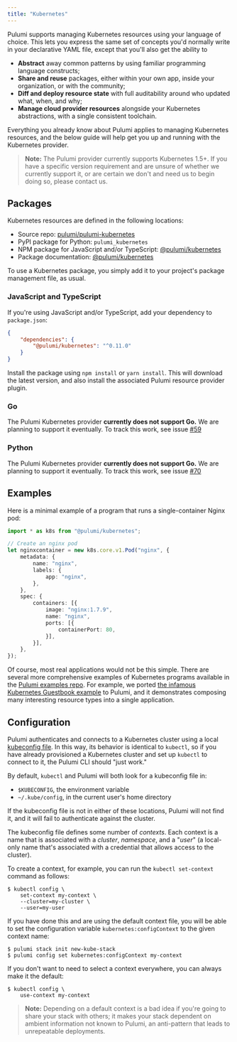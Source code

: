 ```yaml
---
title: "Kubernetes"
---
```


Pulumi supports managing Kubernetes resources using your language of choice.  This lets you express the same set of
concepts you'd normally write in your declarative YAML file, except that you'll also get the ability to

* **Abstract** away common patterns by using familiar programming language constructs;
* **Share and reuse** packages, either within your own app, inside your organization, or with the community;
* **Diff and deploy resource state** with full auditability around who updated what, when, and why;
* **Manage cloud provider resources** alongside your Kubernetes abstractions, with a single consistent toolchain.

Everything you already know about Pulumi applies to managing Kubernetes resources, and the below guide will help get
you up and running with the Kubernetes provider.

> **Note:** The Pulumi provider currently supports Kubernetes 1.5+.  If you have a specific version requirement and are
> unsure of whether we currently support it, or are certain we don't and need us to begin doing so, please contact us.

## Packages

Kubernetes resources are defined in the following locations:

* Source repo: [pulumi/pulumi-kubernetes](https://github.com/pulumi/pulumi-kubernetes)
* PyPI package for Python: `pulumi_kubernetes`
* NPM package for JavaScript and/or TypeScript: [@pulumi/kubernetes](https://www.npmjs.com/package/@pulumi/kubernetes)
* Package documentation: [@pulumi/kubernetes](pkg/nodejs/@pulumi/kubernetes)

To use a Kubernetes package, you simply add it to your project's package management file, as usual.

### JavaScript and TypeScript

If you're using JavaScript and/or TypeScript, add your dependency to `package.json`:

```json
{
    "dependencies": {
        "@pulumi/kubernetes": "^0.11.0"
    }
}
```

Install the package using `npm install` or `yarn install`.  This will download the latest version, and also install
the associated Pulumi resource provider plugin.

### Go

The Pulumi Kubernetes provider **currently does not support Go.** We are planning to support it eventually. To track this work, see issue [#59](https://github.com/pulumi/pulumi-kubernetes/issues/59)


### Python

The Pulumi Kubernetes provider **currently does not support Go.** We are planning to support it eventually. To track this work, see issue [#70](https://github.com/pulumi/pulumi-kubernetes/issues/70)

## Examples

Here is a minimal example of a program that runs a single-container Nginx pod:

```typescript
import * as k8s from "@pulumi/kubernetes";

// Create an nginx pod
let nginxcontainer = new k8s.core.v1.Pod("nginx", {
    metadata: {
        name: "nginx",
        labels: {
            app: "nginx",
        },
    },
    spec: {
        containers: [{
            image: "nginx:1.7.9",
            name: "nginx",
            ports: [{
                containerPort: 80,
            }],
        }],
    },
});
```

Of course, most real applications would not be this simple.  There are several more comprehensive examples of
Kubernetes programs available in the [Pulumi examples repo](https://github.com/pulumi/examples).  For example, we
ported [the infamous Kubernetes Guestbook
example](https://github.com/pulumi/examples/tree/master/kubernetes-ts-guestbook) to Pulumi, and it demonstrates
composing many interesting resource types into a single application.

## Configuration

Pulumi authenticates and connects to a Kubernetes cluster using a local [kubeconfig file](https://kubernetes.io/docs/tasks/access-application-cluster/configure-access-multiple-clusters/). In this way, its behavior is identical to `kubectl`, so if you have already provisioned a Kubernetes cluster and set up `kubectl` to connect to it, the Pulumi CLI should "just work."

By default, `kubectl` and Pulumi will both look for a kubeconfig file in:

* `$KUBECONFIG`, the environment variable
* `~/.kube/config`, in the current user's home directory

If the kubeconfig file is not in either of these locations, Pulumi will not find it, and it will fail to authenticate against the cluster.

The kubeconfig file defines some number of _contexts_. Each context is a name that is associated with a _cluster_, _namespace_, and a "_user_" (a local-only name that's associated with a credential that allows access to the cluster).

To create a context, for example, you can run the `kubectl set-context` command as follows:

```
$ kubectl config \
    set-context my-context \
    --cluster=my-cluster \
    --user=my-user
```

If you have done this and are using the default context file, you will be able to set the configuration variable
`kubernetes:configContext` to the given context name:

```
$ pulumi stack init new-kube-stack
$ pulumi config set kubernetes:configContext my-context
```

If you don't want to need to select a context everywhere, you can always make it the default:

```
$ kubectl config \
    use-context my-context
```

> **Note:** Depending on a default context is a bad idea if you're going to share your stack with others; it makes your
> stack dependent on ambient information not known to Pulumi, an anti-pattern that leads to unrepeatable deployments.

